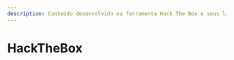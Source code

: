 ```yaml
---
description: Conteúdo desenvolvido na ferramenta Hack The Box e seus laboratórios
---
```


# HackTheBox

